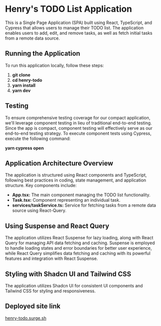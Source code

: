 # Henry's TODO List Application

This is a Single Page Application (SPA) built using React, TypeScript, and Cypress that allows users to manage their TODO list. The application enables users to add, edit, and remove tasks, as well as fetch initial tasks from a remote data source.

## Running the Application

To run this application locally, follow these steps:

1. **git clone <repository-url>**
1. **cd henry-todo**
1. **yarn install**
1. **yarn dev**


## Testing

To ensure comprehensive testing coverage for our compact application, we'll leverage component testing in lieu of traditional end-to-end testing. Since the app is compact, component testing will effectively serve as our end-to-end testing strategy. To execute component tests using Cypress, execute the following command:

**yarn cypress open**


## Application Architecture Overview

The application is structured using React components and TypeScript, following best practices in coding, state management, and application structure. Key components include:

- **App.tsx:** The main component managing the TODO list functionality.
- **Task.tsx:** Component representing an individual task.
- **services/taskService.ts:** Service for fetching tasks from a remote data source using React-Query.

## Using Suspense and React Query

The application utilizes React Suspense for lazy loading, along with React Query for managing API data fetching and caching. Suspense is employed to handle loading states and error boundaries for better user experience, while React Query simplifies data fetching and caching with its powerful features and integration with React Suspense.


## Styling with Shadcn UI and Tailwind CSS

The application utilizes Shadcn UI for consistent UI components and Tailwind CSS for styling and responsiveness.

## Deployed site link

[henry-todo.surge.sh](https://henry-todo.surge.sh/)